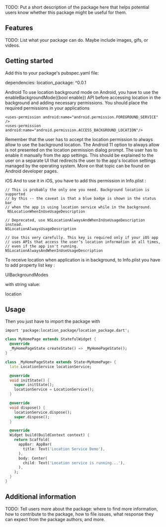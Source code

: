 <!--
This README describes the package. If you publish this package to pub.dev,
this README's contents appear on the landing page for your package.

For information about how to write a good package README, see the guide for
[writing package pages](https://dart.dev/guides/libraries/writing-package-pages).

For general information about developing packages, see the Dart guide for
[creating packages](https://dart.dev/guides/libraries/create-library-packages)
and the Flutter guide for
[developing packages and plugins](https://flutter.dev/developing-packages).
-->

TODO: Put a short description of the package here that helps potential users
know whether this package might be useful for them.

## Features

TODO: List what your package can do. Maybe include images, gifs, or videos.

## Getting started

Add this to your package's pubspec.yaml file:

dependencies:
  location_package: ^0.0.1

Android 
To use location background mode on Android, you have to use the enableBackgroundMode({bool enable}) API before accessing location in the background and adding necessary permissions. You should place the required permissions in your applications

    <uses-permission android:name="android.permission.FOREGROUND_SERVICE" />
    <uses-permission android:name="android.permission.ACCESS_BACKGROUND_LOCATION"/>


Remember that the user has to accept the location permission to always allow to use the background location. The Android 11 option to always allow is not presented on the location permission dialog prompt. The user has to enable it manually from the app settings. This should be explained to the user on a separate UI that redirects the user to the app's location settings managed by the operating system. More on that topic can be found on Android developer pages.

iOS 
And to use it in iOS, you have to add this permission in Info.plist :

    // This is probably the only one you need. Background location is supported
    // by this -- the caveat is that a blue badge is shown in the status bar
    // when the app is using location service while in the background.
     NSLocationWhenInUseUsageDescription

    // Deprecated, use NSLocationAlwaysAndWhenInUseUsageDescription instead.
    NSLocationAlwaysUsageDescription

    // Use this very carefully. This key is required only if your iOS app
    // uses APIs that access the user’s location information at all times,
    // even if the app isn't running.
    NSLocationAlwaysAndWhenInUseUsageDescription

To receive location when application is in background, to Info.plist you have to add property list key :

UIBackgroundModes

with string value:

location








## Usage

Then you just have to import the package with

    import 'package:location_package/location_package.dart';




```dart
class MyHomePage extends StatefulWidget {
  @override
  _MyHomePageState createState() => _MyHomePageState();
}

class _MyHomePageState extends State<MyHomePage> {
  late LocationService locationService;

  @override
  void initState() {
    super.initState();
    locationService = LocationService();
  }

  @override
  void dispose() {
    locationService.dispose();
    super.dispose();
  }

  @override
  Widget build(BuildContext context) {
    return Scaffold(
      appBar: AppBar(
        title: Text('Location Service Demo'),
      ),
      body: Center(
        child: Text('Location service is running...'),
      ),
    );
  }
}
```

## Additional information

TODO: Tell users more about the package: where to find more information, how to
contribute to the package, how to file issues, what response they can expect
from the package authors, and more.
